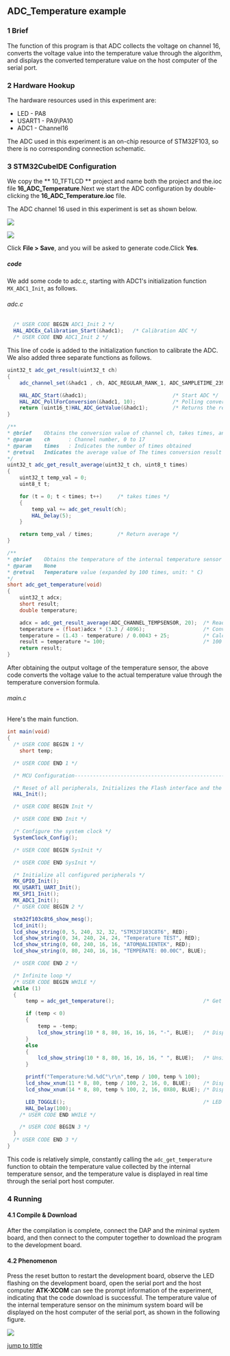 ## ADC_Temperature example<a name="catalogue"></a>


### 1 Brief
The function of this program is that ADC collects the voltage on channel 16, converts the voltage value into the temperature value through the algorithm, and displays the converted temperature value on the host computer of the serial port.
### 2 Hardware Hookup
The hardware resources used in this experiment are:
+ LED - PA8
+ USART1 - PA9\PA10
+ ADC1 - Channel16

The ADC used in this experiment is an on-chip resource of STM32F103, so there is no corresponding connection schematic.

### 3 STM32CubeIDE Configuration


We copy the ** 10_TFTLCD ** project and name both the project and the.ioc file **16_ADC_Temperature**.Next we start the ADC configuration by double-clicking the **16_ADC_Temperature.ioc** file.

The ADC channel 16 used in this experiment is set as shown below.

![ ](../../1_docs/3_figures/16_ADC_Temperature/a11.png)

![ ](../../1_docs/3_figures/16_ADC_Temperature/a12.png)

Click **File > Save**, and you will be asked to generate code.Click **Yes**.

##### code
We add some code to adc.c, starting with ADC1's initialization function ``MX_ADC1_Init``, as follows.
###### adc.c
```c#
  /* USER CODE BEGIN ADC1_Init 2 */
  HAL_ADCEx_Calibration_Start(&hadc1);   /* Calibration ADC */
  /* USER CODE END ADC1_Init 2 */
```
This line of code is added to the initialization function to calibrate the ADC.
We also added three separate functions as follows.
```c#
uint32_t adc_get_result(uint32_t ch)
{
    adc_channel_set(&hadc1 , ch, ADC_REGULAR_RANK_1, ADC_SAMPLETIME_239CYCLES_5);    /* Set the channel, sequence, and sampling time */

    HAL_ADC_Start(&hadc1);                            /* Start ADC */
    HAL_ADC_PollForConversion(&hadc1, 10);            /* Polling conversion */
    return (uint16_t)HAL_ADC_GetValue(&hadc1);        /* Returns the result of the last conversion of the ADC1 rule group */
}

/**
* @brief 	Obtains the conversion value of channel ch, takes times, and averages
* @param 	ch		: Channel number, 0 to 17
* @param 	times	: Indicates the number of times obtained
* @retval 	Indicates the average value of The times conversion result of channel ch
*/
uint32_t adc_get_result_average(uint32_t ch, uint8_t times)
{
    uint32_t temp_val = 0;
    uint8_t t;

    for (t = 0; t < times; t++)     /* takes times */
    {
        temp_val += adc_get_result(ch);
        HAL_Delay(5);
    }

    return temp_val / times;        /* Return average */
}

/**
* @brief 	Obtains the temperature of the internal temperature sensor
* @param 	None
* @retval 	Temperature value (expanded by 100 times, unit: ° C)
*/
short adc_get_temperature(void)
{
    uint32_t adcx;
    short result;
    double temperature;

    adcx = adc_get_result_average(ADC_CHANNEL_TEMPSENSOR, 20);  /* Read the internal temperature sensor channel and average it 10 times */
    temperature = (float)adcx * (3.3 / 4096);               	/* Convert to a voltage value */
    temperature = (1.43 - temperature) / 0.0043 + 25;       	/* Calculating temperature */
    result = temperature *= 100;    							/* 100 times larger */
    return result;
}
```
After obtaining the output voltage of the temperature sensor, the above code converts the voltage value to the actual temperature value through the temperature conversion formula.

###### main.c
Here's the main function.
```c#
int main(void)
{
  /* USER CODE BEGIN 1 */
	short temp;

  /* USER CODE END 1 */

  /* MCU Configuration--------------------------------------------------------*/

  /* Reset of all peripherals, Initializes the Flash interface and the Systick. */
  HAL_Init();

  /* USER CODE BEGIN Init */

  /* USER CODE END Init */

  /* Configure the system clock */
  SystemClock_Config();

  /* USER CODE BEGIN SysInit */

  /* USER CODE END SysInit */

  /* Initialize all configured peripherals */
  MX_GPIO_Init();
  MX_USART1_UART_Init();
  MX_SPI1_Init();
  MX_ADC1_Init();
  /* USER CODE BEGIN 2 */

  stm32f103c8t6_show_mesg();
  lcd_init();
  lcd_show_string(0, 5, 240, 32, 32, "STM32F103C8T6", RED);
  lcd_show_string(0, 34, 240, 24, 24, "Temperature TEST", RED);
  lcd_show_string(0, 60, 240, 16, 16, "ATOM@ALIENTEK", RED);
  lcd_show_string(0, 80, 240, 16, 16, "TEMPERATE: 00.00C", BLUE);

  /* USER CODE END 2 */

  /* Infinite loop */
  /* USER CODE BEGIN WHILE */
  while (1)
  {
	  temp = adc_get_temperature();   							/* Get the temperature value */

	  if (temp < 0)
	  {
		  temp = -temp;
		  lcd_show_string(10 * 8, 80, 16, 16, 16, "-", BLUE);   /* Display negative sign */
	  }
	  else
	  {
		  lcd_show_string(10 * 8, 80, 16, 16, 16, " ", BLUE);   /* Unsigned */
	  }

	  printf("Temperature:%d.%dC°\r\n",temp / 100, temp % 100);
	  lcd_show_xnum(11 * 8, 80, temp / 100, 2, 16, 0, BLUE);    /* Display integer part */
	  lcd_show_xnum(14 * 8, 80, temp % 100, 2, 16, 0X80, BLUE); /* Display integer part */

	  LED_TOGGLE();       										/* LED state is flipped */
	  HAL_Delay(100);
    /* USER CODE END WHILE */

    /* USER CODE BEGIN 3 */
  }
  /* USER CODE END 3 */
}
```
This code is relatively simple, constantly calling the ``adc_get_temperature`` function to obtain the temperature value collected by the internal temperature sensor, and the temperature value is displayed in real time through the serial port host computer.


### 4 Running
#### 4.1 Compile & Download
After the compilation is complete, connect the DAP and the minimal system board, and then connect to the computer together to download the program to the development board.
#### 4.2 Phenomenon
Press the reset button to restart the development board, observe the LED flashing on the development board, open the serial port and the host computer **ATK-XCOM** can see the prompt information of the experiment, indicating that the code download is successful. The temperature value of the internal temperature sensor on the minimum system board will be displayed on the host computer of the serial port, as shown in the following figure.

![ ](../../1_docs/3_figures/16_ADC_Temperature/a13.png)

[jump to tittle](#catalogue)